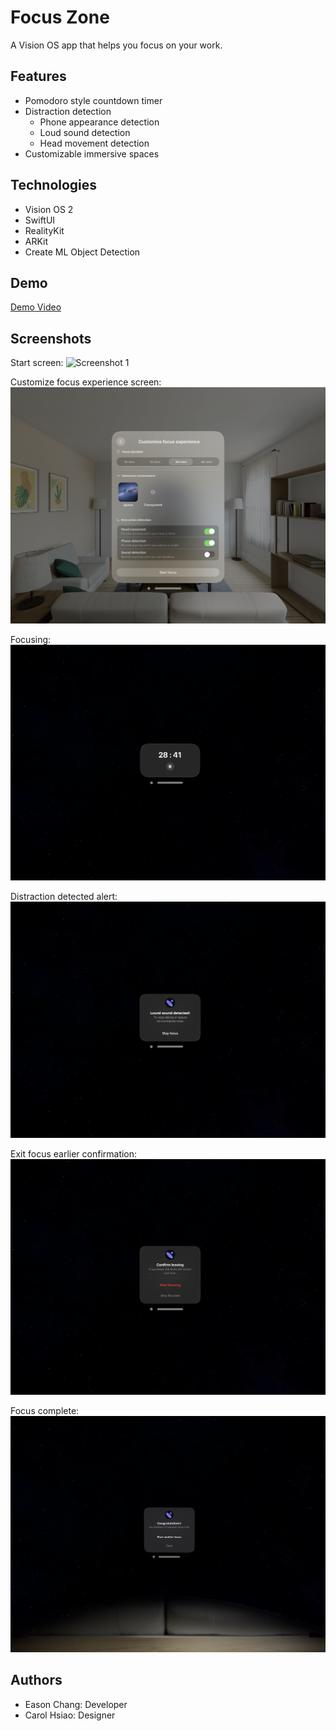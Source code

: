 # Focus Zone

A Vision OS app that helps you focus on your work.

## Features

- Pomodoro style countdown timer
- Distraction detection
  - Phone appearance detection
  - Loud sound detection
  - Head movement detection
- Customizable immersive spaces

## Technologies

- Vision OS 2
- SwiftUI
- RealityKit
- ARKit
- Create ML Object Detection

## Demo

[Demo Video](./screenshots/demo-video.mp4)

## Screenshots

Start screen:
![Screenshot 1](./screenshots/1.png)

Customize focus experience screen:
![Screenshot 2](./screenshots/2.png)

Focusing:
![Screenshot 3](./screenshots/3.png)

Distraction detected alert:
![Screenshot 4](./screenshots/4.png)

Exit focus earlier confirmation:
![Screenshot 5](./screenshots/5.png)

Focus complete:
![Screenshot 6](./screenshots/6.png)

## Authors

- Eason Chang: Developer
- Carol Hsiao: Designer
